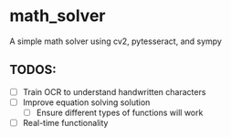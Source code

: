 # math_solver
A simple math solver using cv2, pytesseract, and sympy

## TODOS:
- [ ] Train OCR to understand handwritten characters
- [ ] Improve equation solving solution
    - [ ] Ensure different types of functions will work
- [ ] Real-time functionality